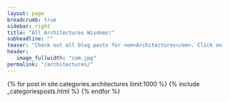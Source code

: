 ```yaml
---
layout: page
breadcrumb: true
sidebar: right
title: "All Architectures Wisdoms!"
subheadline: ""
teaser: "Check out all blog posts for <em>Architectures</em>. Click on a headline to read the teaser."
header:
   image_fullwidth: "cam.jpg"
permalink: "/architectures/"
---
```

{% for post in site.categories.architectures limit:1000 %}
  {% include  _categoriesposts.html %}
{% endfor %}
